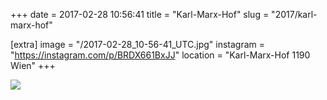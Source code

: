 +++
date = 2017-02-28 10:56:41
title = "Karl-Marx-Hof"
slug = "2017/karl-marx-hof"

[extra]
image = "/2017-02-28_10-56-41_UTC.jpg"
instagram = "https://instagram.com/p/BRDX661BxJJ"
location = "Karl-Marx-Hof 1190 Wien"
+++

<img src="/2017-02-28_10-56-41_UTC.jpg" />
